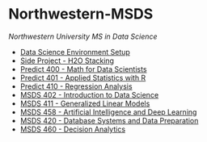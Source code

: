 # Northwestern-MSDS
*Northwestern University MS in Data Science*

-   [Data Science Environment Setup][]
-   [Side Project - H2O Stacking][]
-   [Predict 400 - Math for Data Scientists][]
-   [Predict 401 - Applied Statistics with R][]
-   [Predict 410 - Regression Analysis][]
-   [MSDS 402 - Introduction to Data Science][]
-   [MSDS 411 - Generalized Linear Models][]
-   [MSDS 458 - Artificial Intelligence and Deep Learning][]
-   [MSDS 420 - Database Systems and Data Preparation][]
-   [MSDS 460 - Decision Analytics][]

[Data Science Environment Setup]: ../Atom%20Setup.md
[Predict 400 - Math for Data Scientists]: ../Predict%20400/README.md
[Predict 401 - Applied Statistics with R]: ../Predict%20401/README.md
[Predict 410 - Regression Analysis]: ../Predict%20410/README.md
[MSDS 402 - Introduction to Data Science]: ../MSDS%20402/README.md
[MSDS 411 - Generalized Linear Models]: ../MSDS%20411/README.md
[MSDS 458 - Artificial Intelligence and Deep Learning]: ../MSDS%20458/README.md
[MSDS 420 - Database Systems and Data Preparation]: ../MSDS%20420/README.md
[MSDS 460 - Decision Analytics]: ../MSDS%20460/README.md
[Side Project - H2O Stacking]: ../Side%20Projects/Stacking%20h2o/Stacking%20with%20h2o.ipynb
